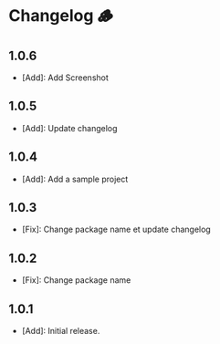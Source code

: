 # Changelog 🪵

## 1.0.6

- [Add]: Add Screenshot

## 1.0.5

- [Add]: Update changelog

## 1.0.4

- [Add]: Add a sample project

## 1.0.3

- [Fix]: Change package name et update changelog

## 1.0.2

- [Fix]: Change package name

## 1.0.1

- [Add]: Initial release.
